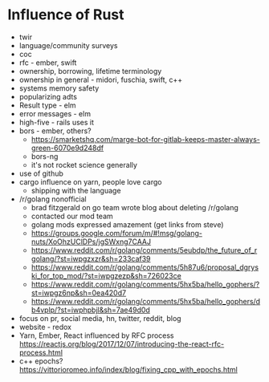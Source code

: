 # Influence of Rust

- twir
- language/community surveys
- coc
- rfc - ember, swift
- ownership, borrowing, lifetime terminology
- ownership in general - midori, fuschia, swift, c++
- systems memory safety
- popularizing adts
- Result type - elm
- error messages - elm
- high-five - rails uses it
- bors - ember, others?
  - https://smarketshq.com/marge-bot-for-gitlab-keeps-master-always-green-6070e9d248df
  - bors-ng
  - it's not rocket science generally
- use of github
- cargo influence on yarn, people love cargo
  - shipping with the language
- /r/golang nonofficial
  - brad fitzgerald on go team wrote blog about deleting /r/golang
  - contacted our mod team
  - golang mods expressed amazement (get links from steve)
  - https://groups.google.com/forum/m/#!msg/golang-nuts/XoOhzUClDPs/jgSWxng7CAAJ
  - https://www.reddit.com/r/golang/comments/5eubdp/the_future_of_rgolang/?st=iwpgzxzr&sh=233caf39
  - https://www.reddit.com/r/golang/comments/5h87u6/proposal_dgryski_for_top_mod/?st=iwpgzezp&sh=726023ce
  - https://www.reddit.com/r/golang/comments/5hx5ba/hello_gophers/?st=iwpgz6np&sh=0ea420d7
  - https://www.reddit.com/r/golang/comments/5hx5ba/hello_gophers/db4vplp/?st=iwphpbjl&sh=7ae49d0d
- focus on pr, social media, hn, twitter, reddit, blog
- website - redox
- Yarn, Ember, React influenced by RFC process https://reactjs.org/blog/2017/12/07/introducing-the-react-rfc-process.html
- c++ epochs? https://vittorioromeo.info/index/blog/fixing_cpp_with_epochs.html
